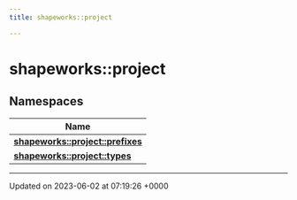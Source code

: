 ```yaml
---
title: shapeworks::project

---
```


# shapeworks::project



## Namespaces

| Name           |
| -------------- |
| **[shapeworks::project::prefixes](../Namespaces/namespaceshapeworks_1_1project_1_1prefixes.md)**  |
| **[shapeworks::project::types](../Namespaces/namespaceshapeworks_1_1project_1_1types.md)**  |






-------------------------------

Updated on 2023-06-02 at 07:19:26 +0000